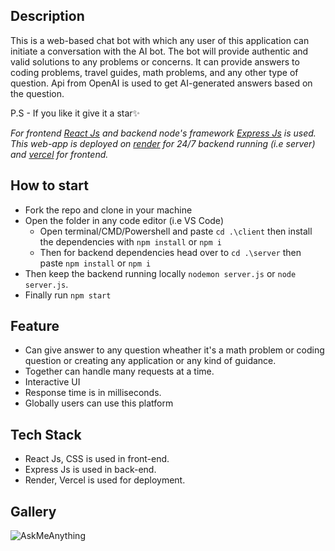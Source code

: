 ## Description

This is a web-based chat bot with which any user of this application can initiate a conversation with the AI bot. The bot will provide authentic and valid solutions to any problems or concerns. It can provide answers to coding problems, travel guides, math problems, and any other type of question. Api from OpenAI is used to get AI-generated answers based on the question.

P.S - If you like it give it a star✨

_For frontend [React Js](https://reactjs.org/) and backend node's framework [Express Js](https://expressjs.com/) is used. This web-app is deployed on [render](https://render.com/) for 24/7 backend running (i.e server) and [vercel](vercel.com) for frontend._

## How to start

- Fork the repo and clone in your machine
- Open the folder in any code editor (i.e VS Code)
  - Open terminal/CMD/Powershell and paste `cd .\client` then install the dependencies with `npm install` or `npm i`
  - Then for backend dependencies head over to `cd .\server` then paste `npm install` or `npm i`
- Then keep the backend running locally `nodemon server.js` or `node server.js`.
- Finally run `npm start`

## Feature

- Can give answer to any question wheather it's a math problem or coding question or creating any application or any kind of guidance.
- Together can handle many requests at a time.
- Interactive UI
- Response time is in milliseconds.
- Globally users can use this platform

## Tech Stack

- React Js, CSS is used in front-end.
- Express Js is used in back-end.
- Render, Vercel is used for deployment.

## Gallery

![AskMeAnything](https://raw.githubusercontent.com/souloper/AskMeAnything/main/AskMeAnything.png)
